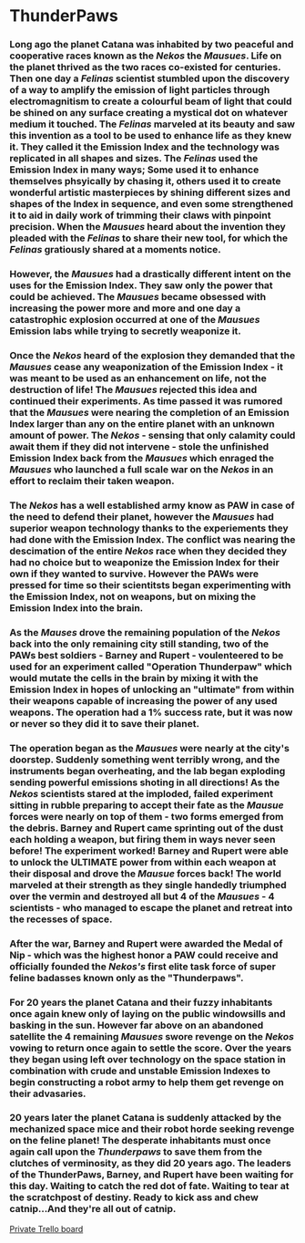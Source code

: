 # ThunderPaws


### Long ago the planet Catana was inhabited by two peaceful and cooperative races known as the *Nekos* the *Mausues*. Life on the planet thrived as the two races co-existed for centuries. Then one day a *Felinas* scientist stumbled upon the discovery of a way to amplify the emission of light particles through electromagnitism to create a colourful beam of light that could be shined on any surface creating a mystical dot on whatever medium it touched. The *Felinas* marveled at its beauty and saw this invention as a tool to be used to enhance life as they knew it. They called it the Emission Index and the technology was replicated in all shapes and sizes. The *Felinas* used the Emission Index in many ways; Some used it to enhance themselves phsyically by chasing it, others used it to create wonderful artistic masterpieces by shining different sizes and shapes of the Index in sequence, and even some strengthened it to aid in daily work of trimming their claws with pinpoint precision. When the *Mausues* heard about the invention they pleaded with the *Felinas* to share their new tool, for which the *Felinas* gratiously shared at a moments notice.
### However, the *Mausues* had a drastically different intent on the uses for the Emission Index. They saw only the power that could be achieved. The *Mausues* became obsessed with increasing the power more and more and one day a catastrophic explosion occurred at one of the *Mausues* Emission labs while trying to secretly weaponize it.
### Once the *Nekos* heard of the explosion they demanded that the *Mausues* cease any weaponization of the Emission Index - it was meant to be used as an enhancement on life, not the destruction of life! The *Mausues* rejected this idea and continued their experiments. As time passed it was rumored that the *Mausues* were nearing the completion of an Emission Index larger than any on the entire planet with an unknown amount of power. The *Nekos* - sensing that only calamity could await them if they did not intervene - stole the unfinished Emission Index back from the *Mausues* which enraged the *Mausues* who launched a full scale war on the *Nekos* in an effort to reclaim their taken weapon.

### The *Nekos* has a well established army know as PAW in case of the need to defend their planet, however the *Mausues* had superior weapon technology thanks to the experiements they had done with the Emission Index. The conflict was nearing the descimation of the entire *Nekos* race when they decided they had no choice but to weaponize the Emission Index for their own if they wanted to survive. However the PAWs were pressed for time so their scientitsts began experimenting with the Emission Index, not on weapons, but on mixing the Emission Index into the brain. 
### As the *Mauses* drove the remaining population of the *Nekos* back into the only remaining city still standing, two of the PAWs best soldiers - Barney and Rupert - voulenteered to be used for an experiment called "Operation Thunderpaw" which would mutate the cells in the brain by mixing it with the Emission Index in hopes of unlocking an "ultimate" from within their weapons capable of increasing the power of any used weapons. The operation had a 1% success rate, but it was now or never so they did it to save their planet.
### The operation began as the *Mausues* were nearly at the city's doorstep. Suddenly something went terribly wrong, and the instruments began overheating, and the lab began exploding sending powerful emissions shoting in all directions! As the *Nekos* scientists stared at the imploded, failed experiment sitting in rubble preparing to accept their fate as the *Mausue* forces were nearly on top of them - two forms emerged from the debris. Barney and Rupert came sprinting out of the dust each holding a weapon, but firing them in ways never seen before! The experiment worked! Barney and Rupert were able to unlock the ULTIMATE power from within each weapon at their disposal and drove the *Mausue* forces back! The world marveled at their strength as they single handedly triumphed over the vermin and destroyed all but 4 of the *Mausues* - 4 scientists - who managed to escape the planet and retreat into the recesses of space. 

### After the war, Barney and Rupert were awarded the Medal of Nip - which was the highest honor a PAW could receive and officially founded the *Nekos's* first elite task force of super feline badasses known only as the "Thunderpaws". 

### For 20 years the planet Catana and their fuzzy inhabitants once again knew only of laying on the public windowsills and basking in the sun. However far above on an abandoned satellite the 4 remaining *Mausues* swore revenge on the *Nekos* vowing to return once again to settle the score. Over the years they began using left over technology on the space station in combination with crude and unstable Emission Indexes to begin constructing a robot army to help them get revenge on their advasaries.
### 20 years later the planet Catana is suddenly attacked by the mechanized space mice and their robot horde seeking revenge on the feline planet! The desperate inhabitants must once again call upon the *Thunderpaws* to save them from the clutches of verminosity, as they did 20 years ago. The leaders of the ThunderPaws, Barney, and Rupert have been waiting for this day. Waiting to catch the red dot of fate. Waiting to tear at the scratchpost of destiny. Ready to kick ass and chew catnip...And they're all out of catnip.


[Private Trello board](https://trello.com/b/43o3Avd9/thunder-paws-devlopment)
